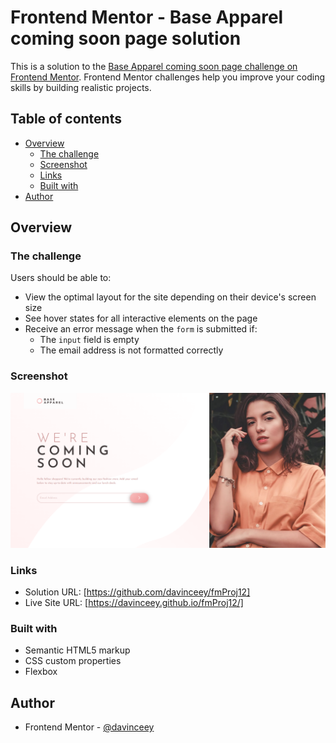 # Frontend Mentor - Base Apparel coming soon page solution

This is a solution to the [Base Apparel coming soon page challenge on Frontend Mentor](https://www.frontendmentor.io/challenges/base-apparel-coming-soon-page-5d46b47f8db8a7063f9331a0). Frontend Mentor challenges help you improve your coding skills by building realistic projects. 

## Table of contents

- [Overview](#overview)
  - [The challenge](#the-challenge)
  - [Screenshot](#screenshot)
  - [Links](#links)
  - [Built with](#built-with)
- [Author](#author)

## Overview

### The challenge

Users should be able to:

- View the optimal layout for the site depending on their device's screen size
- See hover states for all interactive elements on the page
- Receive an error message when the `form` is submitted if:
  - The `input` field is empty
  - The email address is not formatted correctly

### Screenshot

![Base Apparel Preview](images/base-apparel.png)

### Links

- Solution URL: [https://github.com/davinceey/fmProj12]
- Live Site URL: [https://davinceey.github.io/fmProj12/]

### Built with

- Semantic HTML5 markup
- CSS custom properties
- Flexbox

## Author

- Frontend Mentor - [@davinceey](https://www.frontendmentor.io/profile/davinceey)